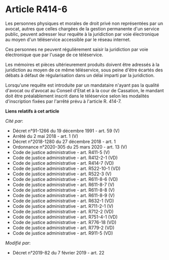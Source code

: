 # Article R414-6

Les personnes physiques et morales de droit privé non représentées par un avocat, autres que celles chargées de la gestion
permanente d'un service public, peuvent adresser leur requête à la juridiction par voie électronique au moyen d'un
téléservice accessible par le réseau internet.

Ces personnes ne peuvent régulièrement saisir la juridiction par voie électronique que par l'usage de ce téléservice.

Les mémoires et pièces ultérieurement produits doivent être adressés à la juridiction au moyen de ce même téléservice, sous
peine d'être écartés des débats à défaut de régularisation dans un délai imparti par la juridiction.

Lorsqu'une requête est introduite par un mandataire n'ayant pas la qualité d'avocat ou d'avocat au Conseil d'Etat et à la
cour de Cassation, le mandant doit être préalablement inscrit dans le téléservice selon les modalités d'inscription fixées
par l'arrêté prévu à l'article R. 414-7.

**Liens relatifs à cet article**

_Cité par_:

  - Décret n°91-1266 du 19 décembre 1991 - art. 59 (V)
  - Arrêté du 2 mai 2018 - art. 1 (V)
  - Décret n°2018-1280 du 27 décembre 2018 - art. 1
  - Ordonnance n°2020-305 du 25 mars 2020 - art. 13 (V)
  - Code de justice administrative - art. R411-5 (V)
  - Code de justice administrative - art. R412-2-1 (VD)
  - Code de justice administrative - art. R414-7 (VD)
  - Code de justice administrative - art. R522-10-1 (VD)
  - Code de justice administrative - art. R522-3 (V)
  - Code de justice administrative - art. R611-8-6 (VD)
  - Code de justice administrative - art. R611-8-7 (V)
  - Code de justice administrative - art. R611-8-8 (V)
  - Code de justice administrative - art. R611-8-9 (V)
  - Code de justice administrative - art. R632-1 (VD)
  - Code de justice administrative - art. R711-2-1 (V)
  - Code de justice administrative - art. R712-2 (VD)
  - Code de justice administrative - art. R751-4-1 (VD)
  - Code de justice administrative - art. R776-18 (VD)
  - Code de justice administrative - art. R779-2 (VD)
  - Code de justice administrative - art. R911-5 (VD)

_Modifié par_:

  - Décret n°2019-82 du 7 février 2019 - art. 22
